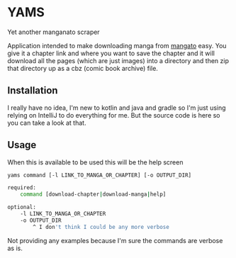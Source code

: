 # YAMS
Yet another manganato scraper


Application intended to make downloading manga from [mangato](https://readmanganato.com/)
easy. You give it a chapter link and where you want to save the chapter
and it will download all the pages (which are just images)
into a directory and then zip that directory up as a cbz (comic book archive) file.

## Installation
I really have no idea, I'm new to kotlin and java and gradle so I'm just using relying
on IntelliJ to do everything for me. But the source code is here so you can take a look at that.

## Usage
When this is available to be used this will be the help screen
```sh
yams command [-l LINK_TO_MANGA_OR_CHAPTER] [-o OUTPUT_DIR]

required:
    command [download-chapter|download-manga|help]

optional:
    -l LINK_TO_MANGA_OR_CHAPTER
    -o OUTPUT_DIR
        ^ I don't think I could be any more verbose
```

Not providing any examples because I'm sure the commands are verbose as is.



